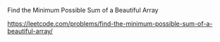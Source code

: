 Find the Minimum Possible Sum of a Beautiful Array

https://leetcode.com/problems/find-the-minimum-possible-sum-of-a-beautiful-array/


